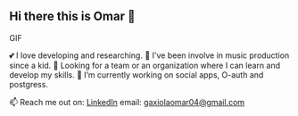 ## Hi there this is Omar 👋


GIF

💕 I love developing and researching.
🎹 I've been involve in music production since a kid.
👯 Looking for a team or an organization where I can learn and develop my skills.
🔭 I’m currently working on social apps, O-auth and postgress.

📫 Reach me out on: <a href=www.linkedin.com/in/omar-gaxiola>LinkedIn</a>
email: gaxiolaomar04@gmail.com



<!--
**omarigg04/omarigg04** is a ✨ _special_ ✨ repository because its `README.md` (this file) appears on your GitHub profile.

Here are some ideas to get you started:

- 🔭 I’m currently working on ...
- 🌱 I’m currently learning ...
- 👯 I’m looking to collaborate on ...
- 🤔 I’m looking for help with ...
- 💬 Ask me about ...
- 📫 How to reach me: ...
- 😄 Pronouns: ...
- ⚡ Fun fact: ...
-->
